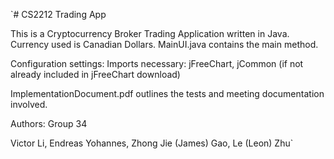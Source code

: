 `# CS2212 Trading App 

This is a Cryptocurrency Broker Trading Application written in Java. 
Currency used is Canadian Dollars. 
MainUI.java contains the main method. 

Configuration settings: 
Imports necessary: jFreeChart, jCommon (if not already included in jFreeChart download)

ImplementationDocument.pdf outlines the tests and meeting documentation involved.


Authors:
Group 34

Victor Li, Endreas Yohannes, Zhong Jie (James) Gao, Le (Leon) Zhu`